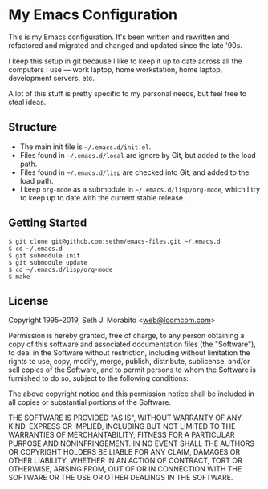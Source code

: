 # My Emacs Configuration

This is my Emacs configuration. It's been written and rewritten and
refactored and migrated and changed and updated since the late '90s.

I keep this setup in git because I like to keep it up to date across
all the computers I use — work laptop, home workstation, home laptop,
development servers, etc.

A lot of this stuff is pretty specific to my personal needs, but feel
free to steal ideas.

## Structure

- The main init file is `~/.emacs.d/init.el`.
- Files found in `~/.emacs.d/local` are ignore by Git, but added to
  the load path.
- Files found in `~/.emacs.d/lisp` are checked into Git, and added to
  the load path.
- I keep `org-mode` as a submodule in `~/.emacs.d/lisp/org-mode`,
  which I try to keep up to date with the current stable release.

## Getting Started

    $ git clone git@github.com:sethm/emacs-files.git ~/.emacs.d
    $ cd ~/.emacs.d
    $ git submodule init
    $ git submodule update
    $ cd ~/.emacs.d/lisp/org-mode
    $ make

## License

Copyright 1995–2019, Seth J. Morabito &lt;web@loomcom.com&gt;

Permission is hereby granted, free of charge, to any person obtaining
a copy of this software and associated documentation files (the
"Software"), to deal in the Software without restriction, including
without limitation the rights to use, copy, modify, merge, publish,
distribute, sublicense, and/or sell copies of the Software, and to
permit persons to whom the Software is furnished to do so, subject to
the following conditions:

The above copyright notice and this permission notice shall be
included in all copies or substantial portions of the Software.

THE SOFTWARE IS PROVIDED "AS IS", WITHOUT WARRANTY OF ANY KIND,
EXPRESS OR IMPLIED, INCLUDING BUT NOT LIMITED TO THE WARRANTIES OF
MERCHANTABILITY, FITNESS FOR A PARTICULAR PURPOSE AND NONINFRINGEMENT.
IN NO EVENT SHALL THE AUTHORS OR COPYRIGHT HOLDERS BE LIABLE FOR ANY
CLAIM, DAMAGES OR OTHER LIABILITY, WHETHER IN AN ACTION OF CONTRACT,
TORT OR OTHERWISE, ARISING FROM, OUT OF OR IN CONNECTION WITH THE
SOFTWARE OR THE USE OR OTHER DEALINGS IN THE SOFTWARE.
